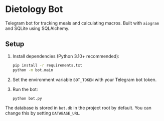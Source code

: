 # Dietology Bot

Telegram bot for tracking meals and calculating macros. Built with `aiogram` and SQLite using SQLAlchemy.

## Setup

1. Install dependencies (Python 3.10+ recommended):
   ```bash
   pip install -r requirements.txt
   python -m bot.main
   ```
2. Set the environment variable `BOT_TOKEN` with your Telegram bot token.

3. Run the bot:
   ```bash
   python bot.py
   ```

The database is stored in `bot.db` in the project root by default. You can change this by setting `DATABASE_URL`.
